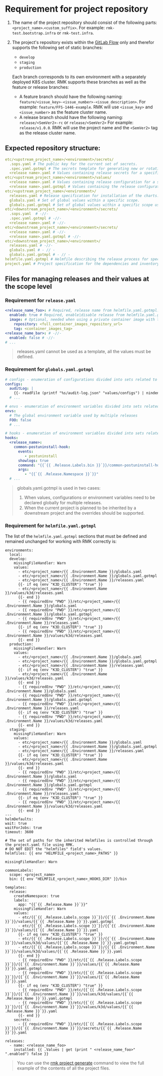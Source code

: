 # Requirement for project repository

1. The name of the project repository should consist of the following parts: `<project_name>`.`<custom_suffix>`.
   For example: `rmk-test.bootstrap.infra` or `rmk-test.infra`.
2. The project's repository exists within the [GitLab Flow](https://docs.gitlab.co.jp/ee/topics/gitlab_flow.html) only
   and therefor supports the following set of static branches:

   - `develop`
   - `staging`
   - `production`
   
   Each branch corresponds to its own environment with a separately deployed K8S cluster. RMK supports these branches 
   as well as the feature or release branches:

   - A feature branch should have the following naming: `feature/<issue_key>-<issue_number>-<issue_description>`.
     For example: `feature/FFS-1446-example`. RMK will use `<issue_key>` and `<issue_number>` as the feature cluster name.
   - A release branch should have the following naming: `release/<SemVer2>-rc` or `release/<SemVer2>`
     For example: `release/v1.0.0`. RMK will use the project name and the `<SemVer2>` tag as the release cluster name.

## Expected repository structure:

```yaml
etc/<upstream_project_name>/<environment>/secrets/
  .sops.yaml # The public key for the current set of secrets.
  .spec.yaml.gotmpl # The secrets template for generating new or rotating current secrets.
  <release name>.yaml # Values containing release secrets for a specific environment.
etc/<upstream_project_name>/<environment>/values/
  <release name>.yaml # Values containing release configuration for a specific environment.
  <release name>.yaml.gotmpl # Values containing the release configuration for a specific environment using the Golang templates.
etc/<upstream_project_name>/<environment>/
  releases.yaml # Release specification for installation of the charts.
  globals.yaml # Set of global values within a specific scope.
  globals.yaml.gotmpl # Set of global values within a specific scope using the Golang templates.
etc/<downstream_project_name>/<environment>/secrets/
  .sops.yaml  # -//-
  .spec.yaml.gotmpl # -//-
  <release name>.yaml # -//-
etc/<downstream_project_name>/<environment>/secrets/
  <release name>.yaml # -//-
  <release name>.yaml.gotmpl # -//-
etc/<downstream_project_name>/<environment>/
  releases.yaml # -//-
  globals.yaml # - // -
  globals.yaml.gotmpl # - // -
helmfile.yaml.gotmpl # Helmfile describing the release process for specific project releases using the Golang templates.
project.yaml # Project specification for the dependencies and inventory installed via RMK.
```

## Files for managing releases and their values at the scope level

### Requirement for `release.yaml`

```yaml
<release_name_foo>: # Required, release name from helmfile.yaml.gotmpl.
  enabled: true # Required, enable|disable release from helmfile.yaml.gotmpl.
  image: # Optional, needed when using a private container image with the automatic release update feature of RMK.
    repository: <full_container_images_repository_url>  
    tag: <container_images_tag>
<release_name_bar>: # -//-
  enabled: false # -//-
# ...
```

> releases.yaml cannot be used as a template, all the values must be defined.

### Requirement for `globals.yaml.gotmpl`

```yaml
# configs - enumeration of configurations divided into sets related to the Kubernetes ConfigMaps.
configs:
  auditLog: |
    {{- readFile (printf "%s/audit-log.json" "values/configs") | nindent 4 }}
  # ...

# envs - enumeration of environment variables divided into sets related to the Kubernetes environment variables for the containers.
envs:
  # The global environment variable used by multiple releases
  FOO: false
  # ...

# hooks - enumeration of environment variables divided into sets related to the Helmfile hooks arguments.
hooks:
  <release_name>:
    common-postuninstall-hook:
      events:
         - postuninstall
      showlogs: true
      command: "{{`{{ .Release.Labels.bin }}`}}/common-postuninstall-hook.sh"
      args:
         - "{{`{{ .Release.Namespace }}`}}"
  # ...
```

> globals.yaml.gotmpl is used in two cases:
> 
> 1. When values, configurations or environment variables need to be declared globally for multiple releases. 
> 2. When the current project is planned to be inherited by a downstream project and the overrides should be supported.

### Requirement for `helmfile.yaml.gotmpl`

The list of the `helmfile.yaml.gotmpl` sections that must be defined and remained unchanged for working with RMK correctly is:

```gotemplate
environments:
  local:
  develop:
    missingFileHandler: Warn
    values:
      - etc/<project_name>/{{ .Environment.Name }}/globals.yaml
      - etc/<project_name>/{{ .Environment.Name }}/globals.yaml.gotmpl
      - etc/<project_name>/{{ .Environment.Name }}/releases.yaml
      {{- if eq (env "K3D_CLUSTER") "true" }}
      - etc/<project_name>/{{ .Environment.Name }}/values/k3d/releases.yaml
      {{- end }}
      - {{ requiredEnv "PWD" }}/etc/<project_name>/{{ .Environment.Name }}/globals.yaml
      - {{ requiredEnv "PWD" }}/etc/<project_name>/{{ .Environment.Name }}/globals.yaml.gotmpl
      - {{ requiredEnv "PWD" }}/etc/<project_name>/{{ .Environment.Name }}/releases.yaml
      {{- if eq (env "K3D_CLUSTER") "true" }}
      - {{ requiredEnv "PWD" }}/etc/<project_name>/{{ .Environment.Name }}/values/k3d/releases.yaml
      {{- end }}
  production: 
    missingFileHandler: Warn
    values:
      - etc/<project_name>/{{ .Environment.Name }}/globals.yaml
      - etc/<project_name>/{{ .Environment.Name }}/globals.yaml.gotmpl 
      - etc/<project_name>/{{ .Environment.Name }}/releases.yaml
      {{- if eq (env "K3D_CLUSTER") "true" }}
      - etc/<project_name>/{{ .Environment.Name }}/values/k3d/releases.yaml
      {{- end }}
      - {{ requiredEnv "PWD" }}/etc/<project_name>/{{ .Environment.Name }}/globals.yaml
      - {{ requiredEnv "PWD" }}/etc/<project_name>/{{ .Environment.Name }}/globals.yaml.gotmpl
      - {{ requiredEnv "PWD" }}/etc/<project_name>/{{ .Environment.Name }}/releases.yaml
      {{- if eq (env "K3D_CLUSTER") "true" }}
      - {{ requiredEnv "PWD" }}/etc/<project_name>/{{ .Environment.Name }}/values/k3d/releases.yaml
      {{- end }}                        
  staging:
    missingFileHandler: Warn
    values:
      - etc/<project_name>/{{ .Environment.Name }}/globals.yaml
      - etc/<project_name>/{{ .Environment.Name }}/globals.yaml.gotmpl
      - etc/<project_name>/{{ .Environment.Name }}/releases.yaml
      {{- if eq (env "K3D_CLUSTER") "true" }}
      - etc/<project_name>/{{ .Environment.Name }}/values/k3d/releases.yaml
      {{- end }}                     
      - {{ requiredEnv "PWD" }}/etc/<project_name>/{{ .Environment.Name }}/globals.yaml
      - {{ requiredEnv "PWD" }}/etc/<project_name>/{{ .Environment.Name }}/globals.yaml.gotmpl
      - {{ requiredEnv "PWD" }}/etc/<project_name>/{{ .Environment.Name }}/releases.yaml
      {{- if eq (env "K3D_CLUSTER") "true" }}
      - {{ requiredEnv "PWD" }}/etc/<project_name>/{{ .Environment.Name }}/values/k3d/releases.yaml
      {{- end }}
---
helmDefaults:
wait: true
waitForJobs: true
timeout: 3600
                                                                        
# The set of paths for the inherited Helmfiles is controlled through the project.yaml file using RMK.
# DO NOT EDIT the "helmfiles" field's values.
helmfiles: {{ env "HELMFILE_<project_name>_PATHS" }}

missingFileHandler: Warn

commonLabels:
  scope: <project_name>
  bin: {{ env "HELMFILE_<project_name>_HOOKS_DIR" }}/bin

templates:
  release:
    createNamespace: true
    labels:
      app: "{{`{{ .Release.Name }}`}}"
    missingFileHandler: Warn
    values:
      - etc/{{`{{ .Release.Labels.scope }}`}}/{{`{{ .Environment.Name }}`}}/values/{{`{{ .Release.Name }}`}}.yaml.gotmpl
      - etc/{{`{{ .Release.Labels.scope }}`}}/{{`{{ .Environment.Name }}`}}/values/{{`{{ .Release.Name }}`}}.yaml
      {{- if eq (env "K3D_CLUSTER") "true" }}
      - etc/{{`{{ .Release.Labels.scope }}`}}/{{`{{ .Environment.Name }}`}}/values/k3d/values/{{`{{ .Release.Name }}`}}.yaml.gotmpl
      - etc/{{`{{ .Release.Labels.scope }}`}}/{{`{{ .Environment.Name }}`}}/values/k3d/values/{{`{{ .Release.Name }}`}}.yaml
      {{- end }}
      - {{ requiredEnv "PWD" }}/etc/{{`{{ .Release.Labels.scope }}`}}/{{`{{ .Environment.Name }}`}}/values/{{`{{ .Release.Name }}`}}.yaml.gotmpl
      - {{ requiredEnv "PWD" }}/etc/{{`{{ .Release.Labels.scope }}`}}/{{`{{ .Environment.Name }}`}}/values/{{`{{ .Release.Name }}`}}.yaml
      {{- if eq (env "K3D_CLUSTER") "true" }}
      - {{ requiredEnv "PWD" }}/etc/{{`{{ .Release.Labels.scope }}`}}/{{`{{ .Environment.Name }}`}}/values/k3d/values/{{`{{ .Release.Name }}`}}.yaml.gotmpl
      - {{ requiredEnv "PWD" }}/etc/{{`{{ .Release.Labels.scope }}`}}/{{`{{ .Environment.Name }}`}}/values/k3d/values/{{`{{ .Release.Name }}`}}.yaml
      {{- end }}
    secrets:
      - {{ requiredEnv "PWD" }}/etc/{{`{{ .Release.Labels.scope }}`}}/{{`{{ .Environment.Name }}`}}/secrets/{{`{{ .Release.Name }}`}}.yaml

releases:
  - name: <release_name_foo>
    installed: {{ .Values | get (print " <release_name_foo>" ".enabled") false }}
```

> You can use the [rmk project generate](../../commands.md#generate-g-1) 
> command to view the full example of the contents of all the project files.
